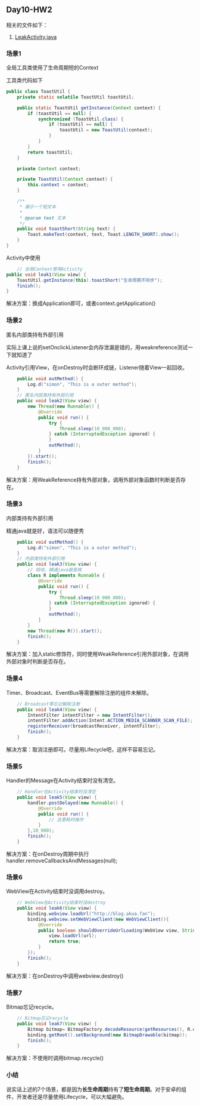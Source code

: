 ## Day10-HW2

相关的文件如下：

1. [LeakActivity.java](app/src/main/java/fan/akua/day10/activities/LeakActivity.java)

### 场景1

全局工具类使用了生命周期短的Context

工具类代码如下

```java
public class ToastUtil {
    private static volatile ToastUtil toastUtil;

    public static ToastUtil getInstance(Context context) {
        if (toastUtil == null) {
            synchronized (ToastUtil.class) {
                if (toastUtil == null) {
                    toastUtil = new ToastUtil(context);
                }
            }
        }
        return toastUtil;
    }

    private Context context;

    private ToastUtil(Context context) {
        this.context = context;
    }

    /**
     * 展示一个短文本
     *
     * @param text 文本
     */
    public void toastShort(String text) {
        Toast.makeText(context, text, Toast.LENGTH_SHORT).show();
    }
}
```

Activity中使用

```java
    // 全局Context使用Activity
public void leak1(View view) {
    ToastUtil.getInstance(this).toastShort("生命周期不同步");
    finish();
}
```

解决方案：换成Application即可，或者context.getApplication()

### 场景2

匿名内部类持有外部引用

实际上课上说的setOnclickListener会内存泄漏是错的，用weakreference测试一下就知道了

Activity引用View，在onDestroy时会断环成链，Listener随着View一起回收。

```java
    public void outMethod() {
        Log.d("simon", "This is a outer method");
    }
    // 匿名内部类持有外部引用
    public void leak2(View view) {
        new Thread(new Runnable() {
            @Override
            public void run() {
                try {
                    Thread.sleep(10_000_000);
                } catch (InterruptedException ignored) {
                }
                outMethod();
            }
        }).start();
        finish();
    }
```

解决方案：用WeakReference持有外部对象，调用外部对象函数时判断是否存在。

### 场景3

内部类持有外部引用

精通java就是好，语法可以随便秀

```java
    public void outMethod() {
        Log.d("simon", "This is a outer method");
    }
    // 内部类持有外部引用
    public void leak3(View view) {
        // 哈哈，精通java就是爽
        class R implements Runnable {
            @Override
            public void run() {
                try {
                    Thread.sleep(10_000_000);
                } catch (InterruptedException ignored) {
                }
                outMethod();
            }
        }
        new Thread(new R()).start();
        finish();
    }
```

解决方案：加入static修饰符，同时使用WeakReference引用外部对象，在调用外部对象时判断是否存在。

### 场景4

Timer、Broadcast、EventBus等需要解除注册的组件未解除。

```java
    // Broadcast等忘记解除注册
    public void leak4(View view) {
        IntentFilter intentFilter = new IntentFilter();
        intentFilter.addAction(Intent.ACTION_MEDIA_SCANNER_SCAN_FILE);
        registerReceiver(broadcastReceiver, intentFilter);
        finish();
    }
```

解决方案：取消注册即可。尽量用Lifecycle吧，这样不容易忘记。

### 场景5

Handler的Message在Activity结束时没有清空。

```java
    // Handler在Activity结束时没清空
    public void leak5(View view) {
        handler.postDelayed(new Runnable() {
            @Override
            public void run() {
                // 这里耗时操作
            }
        },10_000);
        finish();
    }
```

解决方案：在onDestroy周期中执行handler.removeCallbacksAndMessages(null);

### 场景6

WebView在Activity结束时没调用destroy。

```java
    // WebView在Activity结束时没destroy
    public void leak6(View view) {
        binding.webview.loadUrl("http://blog.akua.fan");
        binding.webview.setWebViewClient(new WebViewClient(){
            @Override
            public boolean shouldOverrideUrlLoading(WebView view, String url) {
                view.loadUrl(url);
                return true;
            }
        });
        finish();
    }
```

解决方案：在onDestroy中调用webview.destroy()

### 场景7

Bitmap忘记recycle。

```java
    // Bitmap忘记recycle
    public void leak7(View view) {
        Bitmap bitmap= BitmapFactory.decodeResource(getResources(), R.drawable.a119010495_p0);
        binding.getRoot().setBackground(new BitmapDrawable(bitmap));
        finish();
    }
```

解决方案：不使用时调用bitmap.recycle()

### 小结

说实话上述的7个场景，都是因为**长生命周期**持有了**短生命周期**。对于安卓的组件，开发者还是尽量使用Lifecycle，可以大幅避免。
